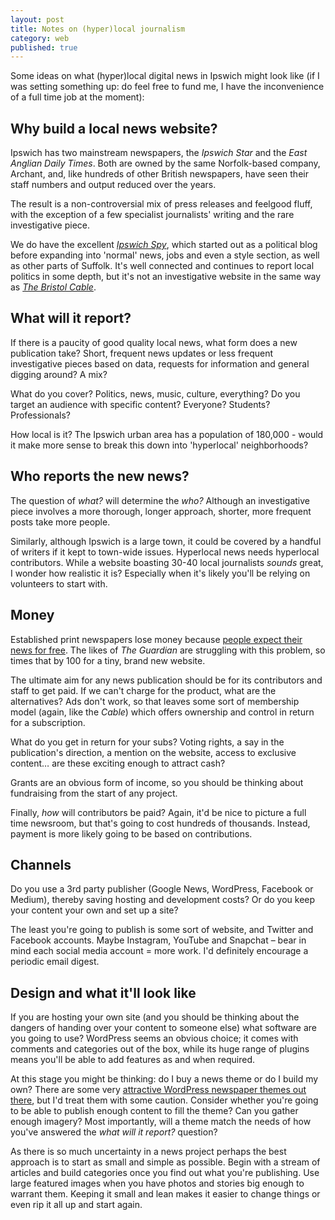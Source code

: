 ```yaml
---
layout: post
title: Notes on (hyper)local journalism
category: web
published: true
---
```



Some ideas on what (hyper)local digital news in Ipswich might look like (if I was setting something up: do feel free to fund me, I have the inconvenience of a full time job at the moment):

## Why build a local news website?

Ipswich has two mainstream newspapers, the <cite>Ipswich Star</cite> and the <cite>East Anglian Daily Times</cite>. Both are owned by the same Norfolk-based company, Archant, and, like hundreds of other British newspapers, have seen their staff numbers and output reduced over the years.

The result is a non-controversial mix of press releases and feelgood fluff, with the exception of a few specialist journalists' writing and the rare investigative piece.

We do have the excellent <cite>[Ipswich Spy](https://ipswichspy.com/)</cite>, which started out as a political blog before expanding into 'normal' news, jobs and even a style section, as well as other parts of Suffolk. It's well connected and continues to report local politics in some depth, but it's not an investigative website in the same way as <cite>[The Bristol Cable](https://thebristolcable.org/)</cite>.

## What will it report?

If there is a paucity of good quality local news, what form does a new publication take? Short, frequent news updates or less frequent investigative pieces based on data, requests for information and general digging around? A mix?

What do you cover? Politics, news, music, culture, everything? Do you target an audience with specific content? Everyone? Students? Professionals?

How local is it? The Ipswich urban area has a population of 180,000 - would it make more sense to break this down into 'hyperlocal' neighborhoods?

## Who reports the new news?

The question of _what?_ will determine the _who?_ Although an investigative piece involves a more thorough, longer approach, shorter, more frequent posts take more people.

Similarly, although Ipswich is a large town, it could be covered by a handful of writers if it kept to town-wide issues. Hyperlocal news needs hyperlocal contributors. While a website boasting 30-40 local journalists _sounds_ great, I wonder how realistic it is? Especially when it's likely you'll be relying on volunteers to start with.

## Money

Established print newspapers lose money because [people expect their news for free](/2015/03/news-not-free/). The likes of <cite>The Guardian</cite> are struggling with this problem, so times that by 100 for a tiny, brand new website.

The ultimate aim for any news publication should be for its contributors and staff to get paid. If we can't charge for the product, what are the alternatives? Ads don't work, so that leaves some sort of membership model (again, like the <cite>Cable</cite>) which offers ownership and control in return for a subscription.

What do you get in return for your subs? Voting rights, a say in the publication's direction, a mention on the website, access to exclusive content&hellip; are these exciting enough to attract cash?

Grants are an obvious form of income, so you should be thinking about fundraising from the start of any project.

Finally, _how_ will contributors be paid? Again, it'd be nice to picture a full time newsroom, but that's going to cost hundreds of thousands. Instead, payment is more likely going to be based on contributions.

## Channels

Do you use a 3rd party publisher (Google News, WordPress, Facebook or Medium), thereby saving hosting and development costs? Or do you keep your content your own and set up a site?

The least you're going to publish is some sort of website, and Twitter and Facebook accounts. Maybe Instagram, YouTube and Snapchat &#8211; bear in mind each social media account = more work. I'd definitely encourage a periodic email digest.

## Design and what it'll look like

If you are hosting your own site (and you should be thinking about the dangers of handing over your content to someone else) what software are you going to use? WordPress seems an obvious choice; it comes with comments and categories out of the box, while its huge range of plugins means you'll be able to add features as and when required.

At this stage you might be thinking: do I buy a news theme or do I build my own? There are some very [attractive WordPress newspaper themes out there](http://demo.tagdiv.com/newspaper/), but I'd treat them with some caution. Consider whether you're going to be able to publish enough content to fill the theme? Can you gather enough imagery? Most importantly, will a theme match the needs of how you've answered the _what will it report?_ question?

As there is so much uncertainty in a news project perhaps the best approach is to start as small and simple as possible. Begin with a stream of articles and build categories once you find out what you're publishing. Use large featured images when you have photos and stories big enough to warrant them. Keeping it small and lean makes it easier to change things or even rip it all up and start again.

